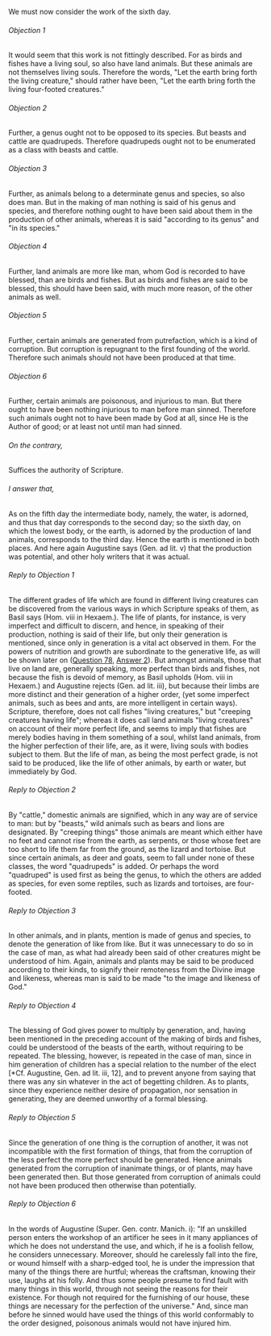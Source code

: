 We must now consider the work of the sixth day.

###### Objection 1
It would seem that this work is not fittingly described. For as birds and fishes have a living soul, so also have land animals. But these animals are not themselves living souls. Therefore the words, "Let the earth bring forth the living creature," should rather have been, "Let the earth bring forth the living four-footed creatures."  

###### Objection 2
Further, a genus ought not to be opposed to its species. But beasts and cattle are quadrupeds. Therefore quadrupeds ought not to be enumerated as a class with beasts and cattle.  

###### Objection 3
Further, as animals belong to a determinate genus and species, so also does man. But in the making of man nothing is said of his genus and species, and therefore nothing ought to have been said about them in the production of other animals, whereas it is said "according to its genus" and "in its species."  

###### Objection 4
Further, land animals are more like man, whom God is recorded to have blessed, than are birds and fishes. But as birds and fishes are said to be blessed, this should have been said, with much more reason, of the other animals as well.  

###### Objection 5
Further, certain animals are generated from putrefaction, which is a kind of corruption. But corruption is repugnant to the first founding of the world. Therefore such animals should not have been produced at that time.  

###### Objection 6
Further, certain animals are poisonous, and injurious to man. But there ought to have been nothing injurious to man before man sinned. Therefore such animals ought not to have been made by God at all, since He is the Author of good; or at least not until man had sinned.  

###### On the contrary,
Suffices the authority of Scripture.

###### I answer that,
As on the fifth day the intermediate body, namely, the water, is adorned, and thus that day corresponds to the second day; so the sixth day, on which the lowest body, or the earth, is adorned by the production of land animals, corresponds to the third day. Hence the earth is mentioned in both places. And here again Augustine says (Gen. ad lit. v) that the production was potential, and other holy writers that it was actual.  

###### Reply to Objection 1
The different grades of life which are found in different living creatures can be discovered from the various ways in which Scripture speaks of them, as Basil says (Hom. viii in Hexaem.). The life of plants, for instance, is very imperfect and difficult to discern, and hence, in speaking of their production, nothing is said of their life, but only their generation is mentioned, since only in generation is a vital act observed in them. For the powers of nutrition and growth are subordinate to the generative life, as will be shown later on ([Question 78](../75.%20Man/78.%20Specific%20Powers%20of%20the%20Soul.md), [Answer 2](../75.%20Man/78.%20Specific%20Powers%20of%20the%20Soul.md#2.%20Whether%20the%20parts%20of%20the%20vegetative%20soul%20are%20fittingly%20described%20as%20the%20nutritive,%20augmentative,%20and%20generative?%20)). But amongst animals, those that live on land are, generally speaking, more perfect than birds and fishes, not because the fish is devoid of memory, as Basil upholds (Hom. viii in Hexaem.) and Augustine rejects (Gen. ad lit. iii), but because their limbs are more distinct and their generation of a higher order, (yet some imperfect animals, such as bees and ants, are more intelligent in certain ways). Scripture, therefore, does not call fishes "living creatures," but "creeping creatures having life"; whereas it does call land animals "living creatures" on account of their more perfect life, and seems to imply that fishes are merely bodies having in them something of a soul, whilst land animals, from the higher perfection of their life, are, as it were, living souls with bodies subject to them. But the life of man, as being the most perfect grade, is not said to be produced, like the life of other animals, by earth or water, but immediately by God.  

###### Reply to Objection 2
By "cattle," domestic animals are signified, which in any way are of service to man: but by "beasts," wild animals such as bears and lions are designated. By "creeping things" those animals are meant which either have no feet and cannot rise from the earth, as serpents, or those whose feet are too short to life them far from the ground, as the lizard and tortoise. But since certain animals, as deer and goats, seem to fall under none of these classes, the word "quadrupeds" is added. Or perhaps the word "quadruped" is used first as being the genus, to which the others are added as species, for even some reptiles, such as lizards and tortoises, are four-footed.  

###### Reply to Objection 3
In other animals, and in plants, mention is made of genus and species, to denote the generation of like from like. But it was unnecessary to do so in the case of man, as what had already been said of other creatures might be understood of him. Again, animals and plants may be said to be produced according to their kinds, to signify their remoteness from the Divine image and likeness, whereas man is said to be made "to the image and likeness of God."  

###### Reply to Objection 4
The blessing of God gives power to multiply by generation, and, having been mentioned in the preceding account of the making of birds and fishes, could be understood of the beasts of the earth, without requiring to be repeated. The blessing, however, is repeated in the case of man, since in him generation of children has a special relation to the number of the elect \[\*Cf. Augustine, Gen. ad lit. iii, 12\], and to prevent anyone from saying that there was any sin whatever in the act of begetting children. As to plants, since they experience neither desire of propagation, nor sensation in generating, they are deemed unworthy of a formal blessing.  

###### Reply to Objection 5
Since the generation of one thing is the corruption of another, it was not incompatible with the first formation of things, that from the corruption of the less perfect the more perfect should be generated. Hence animals generated from the corruption of inanimate things, or of plants, may have been generated then. But those generated from corruption of animals could not have been produced then otherwise than potentially.  

###### Reply to Objection 6
In the words of Augustine (Super. Gen. contr. Manich. i): "If an unskilled person enters the workshop of an artificer he sees in it many appliances of which he does not understand the use, and which, if he is a foolish fellow, he considers unnecessary. Moreover, should he carelessly fall into the fire, or wound himself with a sharp-edged tool, he is under the impression that many of the things there are hurtful; whereas the craftsman, knowing their use, laughs at his folly. And thus some people presume to find fault with many things in this world, through not seeing the reasons for their existence. For though not required for the furnishing of our house, these things are necessary for the perfection of the universe." And, since man before he sinned would have used the things of this world conformably to the order designed, poisonous animals would not have injured him.
